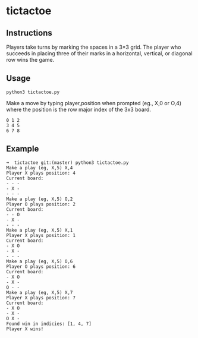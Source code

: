 # tictactoe

## Instructions
Players take turns by marking the spaces in a 3×3 grid. The player who succeeds in placing three of their marks in a horizontal, vertical, or diagonal row wins the game.

## Usage
```python3 tictactoe.py```

Make a move by typing player,position when prompted (eg., X,0 or O,4) where the position is the row major index of the 3x3 board. 

```
0 1 2
3 4 5
6 7 8
```

## Example
```shell
➜  tictactoe git:(master) python3 tictactoe.py
Make a play (eg, X,5) X,4
Player X plays position: 4
Current board:
- - -
- X -
- - -
Make a play (eg, X,5) O,2
Player O plays position: 2
Current board:
- - O
- X -
- - -
Make a play (eg, X,5) X,1
Player X plays position: 1
Current board:
- X O
- X -
- - -
Make a play (eg, X,5) O,6
Player O plays position: 6
Current board:
- X O
- X -
O - -
Make a play (eg, X,5) X,7
Player X plays position: 7
Current board:
- X O
- X -
O X -
Found win in indicies: [1, 4, 7]
Player X wins!
```
